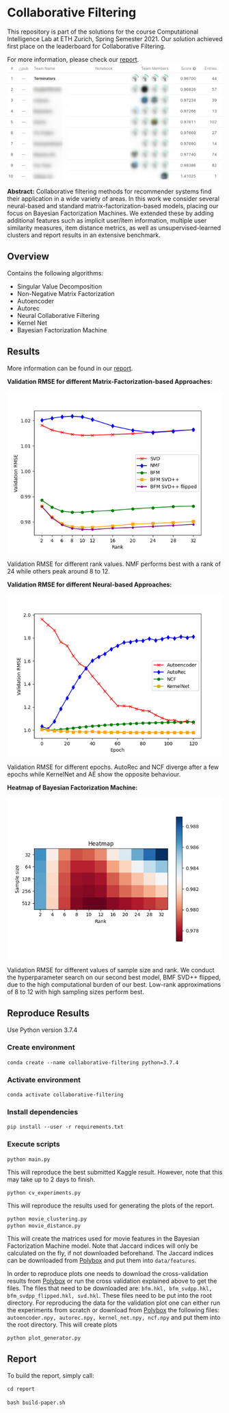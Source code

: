 # Collaborative Filtering

This repository is part of the solutions for the course Computational Intelligence Lab at ETH Zurich, Spring Semester 2021.
Our solution achieved first place on the leaderboard for Collaborative Filtering.

For more information, please check our [report](report.pdf).
![Kaggle Ranking](report/figures/kaggle_rank.png)

__Abstract:__ Collaborative filtering methods for recommender systems find their application in a wide variety of areas.
In this work we consider several neural-based and standard matrix-factorization-based models, placing our focus on Bayesian Factorization Machines.
We extended these by adding additional features such as implicit user/item information, multiple user similarity measures, item distance metrics, as well as unsupervised-learned clusters and report results in an extensive benchmark.

## Overview

Contains the following algorithms:

- Singular Value Decomposition
- Non-Negative Matrix Factorization
- Autoencoder
- Autorec
- Neural Collaborative Filtering
- Kernel Net
- Bayesian Factorization Machine

## Results
More information can be found in our [report](report.pdf).

__Validation RMSE for different Matrix-Factorization-based Approaches:__

![Validation RMSE for different Matrix-Factorization-based Approaches](report/figures/rank.png)

Validation RMSE for different rank values. NMF performs best with a rank of 24 while others peak around 8 to 12.

__Validation RMSE for different Neural-based Approaches:__

![Validation RMSE for different Neural-based Approaches](report/figures/validation_plot.png)

Validation RMSE for different epochs. AutoRec and NCF diverge after a few epochs while KernelNet and AE show the opposite behaviour.

__Heatmap of Bayesian Factorization Machine:__

![Heatmap of Bayesian Factorization Machine](report/figures/heatmap.png?raw=true)

Validation RMSE for different values of sample size and rank. We conduct the hyperparameter search on our second best model, BMF SVD++ flipped, due to the high computational burden of our best. Low-rank approximations of 8 to 12 with high sampling sizes perform best.

## Reproduce Results

Use Python version 3.7.4

### Create environment

    conda create --name collaborative-filtering python=3.7.4 

[comment]: <> (    python -m venv "collaborative-filtering")

### Activate environment

    conda activate collaborative-filtering

[comment]: <> (    source collaborative-filtering/bin/activate)

### Install dependencies

    pip install --user -r requirements.txt 

### Execute scripts

    python main.py

This will reproduce the best submitted Kaggle result. However, note that this may take up to 2 days to finish.

    python cv_experiments.py

This will reproduce the results used for generating the plots of the report.

    python movie_clustering.py
    python movie_distance.py

This will create the matrices used for movie features in the Bayesian Factorization Machine model. Note that Jaccard indices will only be calculated on the fly, if not downloaded beforehand. The Jaccard indices can be downloaded from [Polybox](https://polybox.ethz.ch/index.php/s/Ff7YPYEIHOHOGpD) and put them into `data/features`.

In order to reproduce plots one needs to download the cross-validation results from [Polybox](https://polybox.ethz.ch/index.php/s/Ff7YPYEIHOHOGpD) or run
the cross validation explained above to get the files.
The files that need to be downloaded are: `bfm.hkl, bfm_svdpp.hkl, bfm_svdpp_flipped.hkl, svd.hkl`. These files need to be put into the root directory.
For reproducing the data for the validation plot one can either run the experiments from scratch or download from [Polybox](https://polybox.ethz.ch/index.php/s/Ff7YPYEIHOHOGpD) the following files:
`autoencoder.npy, autorec.npy, kernel_net.npy, ncf.npy` and put them into the root directory.
This will create plots

    python plot_generator.py

## Report

To build the report, simply call:

    cd report

    bash build-paper.sh 

